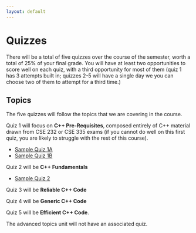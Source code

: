 ```yaml
---
layout: default
---
```


# Quizzes

There will be a total of five quizzes over the course of the semester, worth a total of 25% of your final grade.  You will have at least two opportunities to score well on each quiz, with a third opportunity for most of them (quiz 1 has 3 attempts built in; quizzes 2-5 will have a single day we you can choose two of them to attempt for a third time.)

## Topics

The five quizzes will follow the topics that we are covering in the course.

Quiz 1 will focus on **C++ Pre-Requisites**, composed entirely of C++ material drawn from CSE 232 or CSE 335 exams (if you cannot do well on this first quiz, you are likely to struggle with the rest of this course).
+ [Sample Quiz 1A](sample_quizzes/sample1A.html)
+ [Sample Quiz 1B](sample_quizzes/sample1B.html)

Quiz 2 will be **C++ Fundamentals**
+ [Sample Quiz 2](sample_quizzes/quiz_2/Quiz2-Example.html)

Quiz 3 will be **Reliable C++ Code**

Quiz 4 will be **Generic C++ Code**

Quiz 5 will be **Efficient C++ Code**.

The advanced topics unit will not have an associated quiz.


<!---
## Quiz 1: Pre-requisites

+ [Sample Quiz C](sample_quizzes/sample1C.html)
+ [Sample Quiz D](sample_quizzes/sample1D.html)
+ [Sample Quiz E](sample_quizzes/sample1E.html)
+ [Sample Quiz F](sample_quizzes/sample1F.html)
+ [Sample Quiz G](sample_quizzes/sample1G.html)
+ [Sample Quiz H](sample_quizzes/sample1H.html)
+ [Sample Quiz I](sample_quizzes/sample1I.html)
+ [Sample Quiz J](sample_quizzes/sample1J.html)

## Quiz 2: C++ Fundamentals

Quiz 2 covers topics discussed in the first three weeks of class. 

+ [Sample Quiz A](sample_quizzes/quiz_2/quiz_2_sample_A.html)
+ [Sample Quiz B](sample_quizzes/quiz_2/quiz_2_sample_B.html)
+ [Sample Quiz C](sample_quizzes/quiz_2/quiz_2_sample_C.html)


## Quiz 3: Reliable C++ Code

Quiz 3 covers topics discussed in weeks four and five. 

+ [Sample Quiz A](sample_quizzes/quiz_3/quiz_3_sample_A.html)
+ [Sample Quiz B](sample_quizzes/quiz_3/quiz_3_sample_B.html)


## Quiz 4: Generic C++ Code

Quiz 4 covers templates and lambdas.

+ [Sample Quiz A](sample_quizzes/quiz_4/quiz_4_sample_A.html)
+ [Sample Quiz B](sample_quizzes/quiz_4/quiz_4_sample_B.html)

## Quiz 5: Efficient C++ Code

Quiz 5 covers benchmarking, profiling, custom memory management, constexpr, value semantics, and template metaprogramming.

+ [Sample Quiz A](sample_quizzes/quiz_5/quiz_5_sample_A.html)
+ [Sample Quiz B](sample_quizzes/quiz_5/quiz_5_sample_B.html)

-->